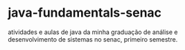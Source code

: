 # java-fundamentals-senac
atividades e aulas de java da minha graduação de análise e desenvolvimento de sistemas no senac, primeiro semestre.

